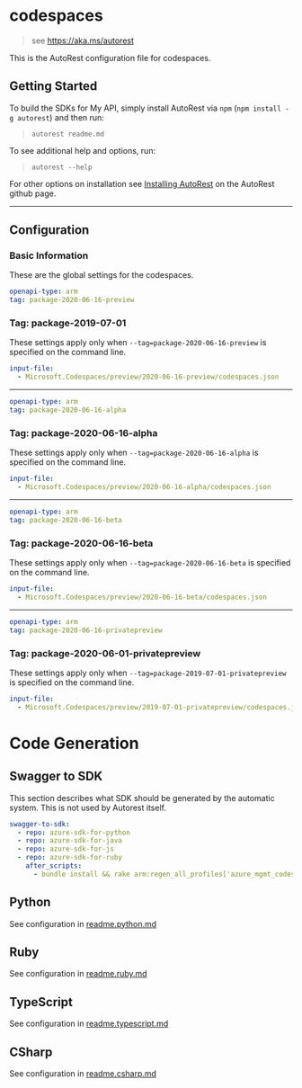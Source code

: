# codespaces

> see https://aka.ms/autorest

This is the AutoRest configuration file for codespaces.

## Getting Started

To build the SDKs for My API, simply install AutoRest via `npm` (`npm install -g autorest`) and then run:

> `autorest readme.md`

To see additional help and options, run:

> `autorest --help`

For other options on installation see [Installing AutoRest](https://aka.ms/autorest/install) on the AutoRest github page.

---

## Configuration

### Basic Information

These are the global settings for the codespaces.

```yaml
openapi-type: arm
tag: package-2020-06-16-preview
```

### Tag: package-2019-07-01

These settings apply only when `--tag=package-2020-06-16-preview` is specified on the command line.

```yaml $(tag) == 'package-2020-06-16-preview'
input-file:
  - Microsoft.Codespaces/preview/2020-06-16-preview/codespaces.json
```

---
```yaml
openapi-type: arm
tag: package-2020-06-16-alpha
```

### Tag: package-2020-06-16-alpha

These settings apply only when `--tag=package-2020-06-16-alpha` is specified on the command line.

```yaml $(tag) == 'package-2020-06-16-alpha'
input-file:
  - Microsoft.Codespaces/preview/2020-06-16-alpha/codespaces.json
```

---
```yaml
openapi-type: arm
tag: package-2020-06-16-beta
```

### Tag: package-2020-06-16-beta

These settings apply only when `--tag=package-2020-06-16-beta` is specified on the command line.

```yaml $(tag) == 'package-2020-06-16-beta'
input-file:
  - Microsoft.Codespaces/preview/2020-06-16-beta/codespaces.json
```


---
```yaml
openapi-type: arm
tag: package-2020-06-16-privatepreview
```

### Tag: package-2020-06-01-privatepreview

These settings apply only when `--tag=package-2019-07-01-privatepreview` is specified on the command line.

```yaml $(tag) == 'package-2019-07-01-privatepreview'
input-file:
  - Microsoft.Codespaces/preview/2019-07-01-privatepreview/codespaces.json
```

# Code Generation

## Swagger to SDK

This section describes what SDK should be generated by the automatic system.
This is not used by Autorest itself.

```yaml $(swagger-to-sdk)
swagger-to-sdk:
  - repo: azure-sdk-for-python
  - repo: azure-sdk-for-java
  - repo: azure-sdk-for-js
  - repo: azure-sdk-for-ruby
    after_scripts:
      - bundle install && rake arm:regen_all_profiles['azure_mgmt_codespaces']
```

## Python

See configuration in [readme.python.md](./readme.python.md)

## Ruby

See configuration in [readme.ruby.md](./readme.ruby.md)

## TypeScript

See configuration in [readme.typescript.md](./readme.typescript.md)

## CSharp

See configuration in [readme.csharp.md](./readme.csharp.md)
